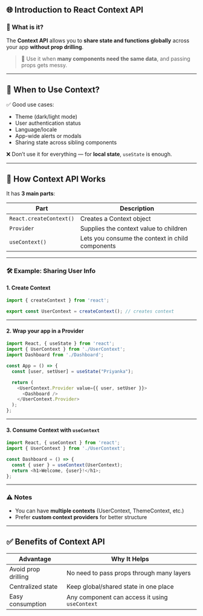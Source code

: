 
## 🌐 Introduction to React **Context API**

### 📌 What is it?

The **Context API** allows you to **share state and functions globally** across your app **without prop drilling**.

> 🎯 Use it when **many components need the same data**, and passing props gets messy.

---

## 🧠 When to Use Context?

✅ Good use cases:

* Theme (dark/light mode)
* User authentication status
* Language/locale
* App-wide alerts or modals
* Sharing state across sibling components

❌ Don’t use it for everything — for **local state**, `useState` is enough.

---

## 🔧 How Context API Works

It has **3 main parts**:

| Part                    | Description                                      |
| ----------------------- | ------------------------------------------------ |
| `React.createContext()` | Creates a Context object                         |
| `Provider`              | Supplies the context value to children           |
| `useContext()`          | Lets you consume the context in child components |

---

### 🛠️ Example: Sharing User Info

#### 1. **Create Context**

```js
import { createContext } from 'react';

export const UserContext = createContext(); // creates context
```

---

#### 2. **Wrap your app in a Provider**

```js
import React, { useState } from 'react';
import { UserContext } from './UserContext';
import Dashboard from './Dashboard';

const App = () => {
  const [user, setUser] = useState("Priyanka");

  return (
    <UserContext.Provider value={{ user, setUser }}>
      <Dashboard />
    </UserContext.Provider>
  );
};
```

---

#### 3. **Consume Context with `useContext`**

```js
import React, { useContext } from 'react';
import { UserContext } from './UserContext';

const Dashboard = () => {
  const { user } = useContext(UserContext);
  return <h1>Welcome, {user}!</h1>;
};
```



---

### ⚠️ Notes

* You can have **multiple contexts** (UserContext, ThemeContext, etc.)
* Prefer **custom context providers** for better structure

---

## ✅ Benefits of Context API

| Advantage           | Why It Helps                                   |
| ------------------- | ---------------------------------------------- |
| Avoid prop drilling | No need to pass props through many layers      |
| Centralized state   | Keep global/shared state in one place          |
| Easy consumption    | Any component can access it using `useContext` |

